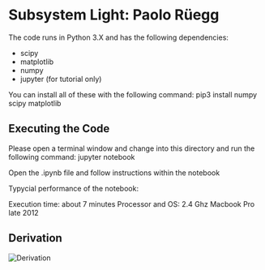 
Subsystem Light: Paolo Rüegg
============

The code runs in Python 3.X and has the following dependencies:

* scipy
* matplotlib
* numpy
* jupyter (for tutorial only)

You can install all of these with the following command: pip3 install numpy scipy matplotlib


Executing the Code
----------

Please open a terminal window and change into this directory and run the following command: jupyter notebook

Open the .ipynb file and follow instructions within the notebook

Typycial performance of the notebook:

Execution time: about 7 minutes
Processor and OS: 2.4 Ghz Macbook Pro late 2012

Derivation
----------

![Derivation](https://github.com/pa17/opti/blob/master/subsystem_light/derivation.png)
